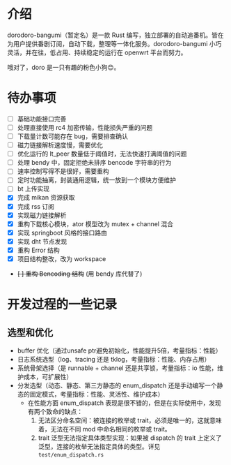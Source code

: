 # 介绍
dorodoro-bangumi（暂定名）是一款 Rust 编写，独立部署的自动追番机。皆在为用户提供番剧订阅，自动下载，整理等一体化服务。dorodoro-bangumi 小巧灵活，并在往，低占用、持续稳定的运行在 openwrt 平台而努力。

哦对了，doro 是一只有趣的粉色小狗😊。

# 待办事项
- [ ] 基础功能接口完善
- [ ] 处理直接使用 rc4 加密传输，性能损失严重的问题
- [ ] 下载量计数可能存在 bug，需要排查确认
- [ ] 磁力链接解析速度慢，需要优化
- [ ] 优化运行的 lt_peer 数量低于阈值时，无法快速打满阈值的问题
- [ ] 处理 bendy 中，固定拒绝未排序 bencode 字符串的行为
- [ ] 速率控制写得不是很好，需要重构
- [ ] 定时功能抽离，封装通用逻辑，统一放到一个模块方便维护
- [ ] bt 上传实现
- [x] 完成 mikan 资源获取
- [x] 完成 rss 订阅
- [x] 实现磁力链接解析
- [x] 重构下载核心模块，ator 模型改为 mutex + channel 混合
- [x] 实现 springboot 风格的接口路由
- [x] 实现 dht 节点发现
- [x] 重构 Error 结构
- [x] 项目结构整改，改为 workspace
- ~~[ ] 重构 Bencoding 结构~~ (用 bendy 库代替了)

# 开发过程的一些记录
## 选型和优化
- buffer 优化（通过unsafe ptr避免初始化，性能提升5倍，考量指标：性能）
- 日志系统选型（log、tracing 还是 tklog，考量指标：性能、内存占用）
- 系统骨架选择（是 runnable + channel 还是共享锁，考量指标：io 性能，维护成本，可扩展性）
- 分发选型（动态、静态、第三方静态的 enum_dispatch 还是手动编写一个静态的固定模式，考量指标：性能、灵活性、维护成本）
  - 在性能方面 enum_dispatch 表现是很不错的，但是在实际使用中，发现有两个致命的缺点：
    1. 无法区分命名空间：被连接的枚举或 trait，必须是唯一的，这就意味着，无法在不同 mod 中命名相同的枚举或 trait。
    2. trait 泛型无法指定具体类型实现：如果被 dispatch 的 trait 上定义了泛型，连接的枚举无法指定具体的类型。详见 `test/enum_dispatch.rs`